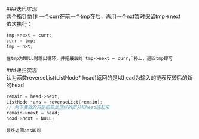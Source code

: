 ###迭代实现  
	两个指针协作 一个curr在前一个tmp在后，再用一个nxt暂时保留tmp->next  
	依次执行：

```cpp
tmp->next = curr;
curr = tmp;
tmp = nxt;
```

	在tmp为NULL时跳出循环，并把最后的`tmp->next = curr;`补上，返回tmp即可  

###递归实现  
	认为函数reverseList(ListNode* head)返回的是以head为输入的链表反转后的新的head  

```cpp
remain = head->next;
ListNode *ans = reverseList(remain);
// 剩下要做的只是把新处理好的部分和head连起来
remain->next = head;
head->next = NULL;
```
	
	最终返回ans即可  